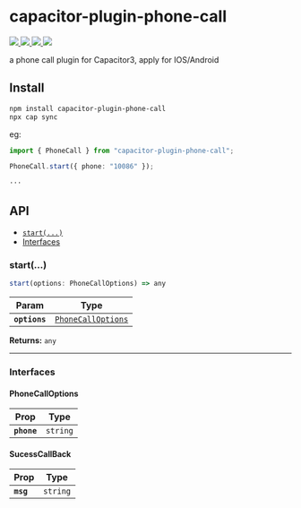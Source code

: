 # capacitor-plugin-phone-call

<p align="left">
<a href="https://img.shields.io/badge/support-Android-516BEB?logo=android&logoColor=white&style=plastic">
<img src="https://img.shields.io/badge/support-Android-516BEB?style=plastic"/>
</a>
<a href="https://img.shields.io/badge/support-Android-516BEB?logo=android&logoColor=white&style=plastic">
<img src="https://img.shields.io/badge/support-IOS-516BEB?style=plastic"/>
</a>
<a href="https://www.npmjs.com/package/capacitor-plugin-phone-call">
<img src="https://img.shields.io/npm/v/capacitor-plugin-phone-call/latest.svg"/>
</a>
<a href="https://www.npmjs.com/package/capacitor-plugin-phone-call">
<img src="https://img.shields.io/npm/dm/capacitor-plugin-phone-call.svg"/>
</a>
</p>

a phone call plugin for Capacitor3, apply for IOS/Android

## Install

```bash
npm install capacitor-plugin-phone-call
npx cap sync
```

eg:

```typescript
import { PhoneCall } from "capacitor-plugin-phone-call";

PhoneCall.start({ phone: "10086" });

···
```

## API

<docgen-index>

- [`start(...)`](#start)
- [Interfaces](#interfaces)

</docgen-index>

<docgen-api>
<!--Update the source file JSDoc comments and rerun docgen to update the docs below-->

### start(...)

```typescript
start(options: PhoneCallOptions) => any
```

| Param         | Type                                                          |
| ------------- | ------------------------------------------------------------- |
| **`options`** | <code><a href="#phonecalloptions">PhoneCallOptions</a></code> |

**Returns:** <code>any</code>

---

### Interfaces

#### PhoneCallOptions

| Prop        | Type                |
| ----------- | ------------------- |
| **`phone`** | <code>string</code> |

#### SucessCallBack

| Prop      | Type                |
| --------- | ------------------- |
| **`msg`** | <code>string</code> |

</docgen-api>
